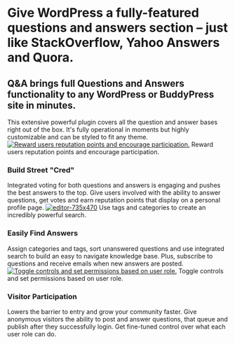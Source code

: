# Give WordPress a fully-featured questions and answers section – just like StackOverflow, Yahoo Answers and Quora.

## Q&A brings full Questions and Answers functionality to any WordPress or BuddyPress site in minutes.

This extensive powerful plugin covers all the question and answer bases right out of the box. It's fully operational in moments but highly customizable and can be styled to fit any theme. 
[![Reward users reputation points and encourage participation.](http://premium.wpmudev.org/wp-content/uploads/2011/04/reputation-points-735x470.jpg)](http://premium.wpmudev.org/wp-content/uploads/2011/04/reputation-points-735x470.jpg) 
Reward users reputation points and encourage participation.

### Build Street "Cred"

Integrated voting for both questions and answers is engaging and pushes the best answers to the top. Give users involved with the ability to answer questions, get votes and earn reputation points that display on a personal profile page. 
[![editor-735x470](http://premium.wpmudev.org/wp-content/uploads/2011/04/editor-735x470.jpg)](http://premium.wpmudev.org/wp-content/uploads/2011/04/editor-735x470.jpg) 
Use tags and categories to create an incredibly powerful search.

### Easily Find Answers

Assign categories and tags, sort unanswered questions and use integrated search to build an easy to navigate knowledge base. Plus, subscribe to questions and receive emails when new answers are posted. 
[![Toggle controls and set permissions based on user role.](http://premium.wpmudev.org/wp-content/uploads/2011/04/QA-settings-735x470.jpg)](http://premium.wpmudev.org/wp-content/uploads/2011/04/QA-settings-735x470.jpg) 
Toggle controls and set permissions based on user role.

### Visitor Participation

Lowers the barrier to entry and grow your community faster. Give anonymous visitors the ability to post and answer questions, that queue and publish after they successfully login. Get fine-tuned control over what each user role can do.
